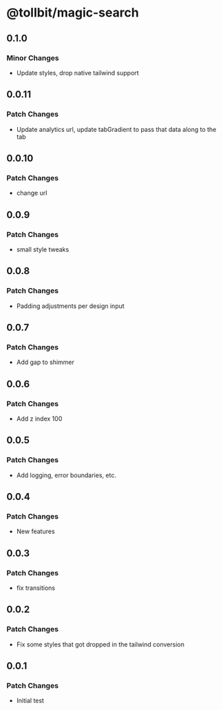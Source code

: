 # @tollbit/magic-search

## 0.1.0

### Minor Changes

- Update styles, drop native tailwind support

## 0.0.11

### Patch Changes

- Update analytics url, update tabGradient to pass that data along to the tab

## 0.0.10

### Patch Changes

- change url

## 0.0.9

### Patch Changes

- small style tweaks

## 0.0.8

### Patch Changes

- Padding adjustments per design input

## 0.0.7

### Patch Changes

- Add gap to shimmer

## 0.0.6

### Patch Changes

- Add z index 100

## 0.0.5

### Patch Changes

- Add logging, error boundaries, etc.

## 0.0.4

### Patch Changes

- New features

## 0.0.3

### Patch Changes

- fix transitions

## 0.0.2

### Patch Changes

- Fix some styles that got dropped in the tailwind conversion

## 0.0.1

### Patch Changes

- Initial test
